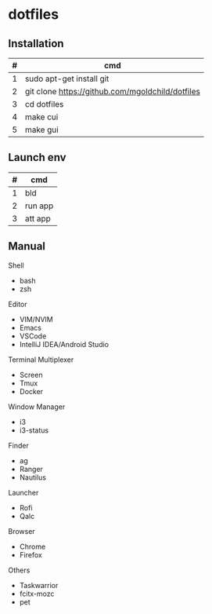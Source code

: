 # dotfiles  

## Installation

\# | cmd
---|---
1 | sudo apt-get install git
2 | git clone https://github.com/mgoldchild/dotfiles
3 | cd dotfiles
4 | make cui
5 | make gui

## Launch env

\# | cmd
---|---
1 | bld
2 | run app
3 | att app

## Manual

Shell
- bash
- zsh

Editor
- VIM/NVIM
- Emacs
- VSCode
- IntelliJ IDEA/Android Studio

Terminal Multiplexer
- Screen
- Tmux
- Docker

Window Manager
- i3
- i3-status

Finder
- ag 
- Ranger
- Nautilus

Launcher
- Rofi
- Qalc

Browser
- Chrome
- Firefox

Others
- Taskwarrior
- fcitx-mozc
- pet
